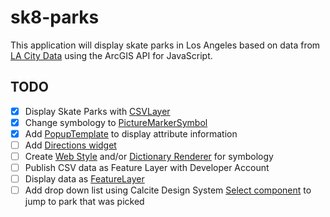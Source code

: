 # sk8-parks

This application will display skate parks in Los Angeles based on data from [LA City Data](https://data.lacity.org/w/vwra-z6jg/ir6t-6fx6?cur=vn91vhpgz-a&from=JQ_ENgWb8Pi) using the ArcGIS API for JavaScript.

## TODO
- [x] Display Skate Parks with [CSVLayer](https://developers.arcgis.com/javascript/latest/api-reference/esri-layers-CSVLayer.html)
- [x] Change symbology to [PictureMarkerSymbol](https://developers.arcgis.com/javascript/latest/api-reference/esri-symbols-PictureMarkerSymbol.html)
- [x] Add [PopupTemplate](https://developers.arcgis.com/javascript/latest/api-reference/esri-PopupTemplate.html) to display attribute information
- [ ] Add [Directions widget](https://developers.arcgis.com/javascript/latest/api-reference/esri-widgets-Directions.html)
- [ ] Create [Web Style](https://pro.arcgis.com/en/pro-app/latest/help/sharing/overview/share-a-web-style.htm) and/or [Dictionary Renderer](https://pro.arcgis.com/en/pro-app/latest/help/mapping/layer-properties/dictionary-renderer.htm) for symbology
- [ ] Publish CSV data as Feature Layer with Developer Account
- [ ] Display data as [FeatureLayer](https://developers.arcgis.com/javascript/latest/api-reference/esri-layers-FeatureLayer.html)
- [ ] Add drop down list using Calcite Design System [Select component](https://developers.arcgis.com/calcite-design-system/components/select/) to jump to park that was picked
